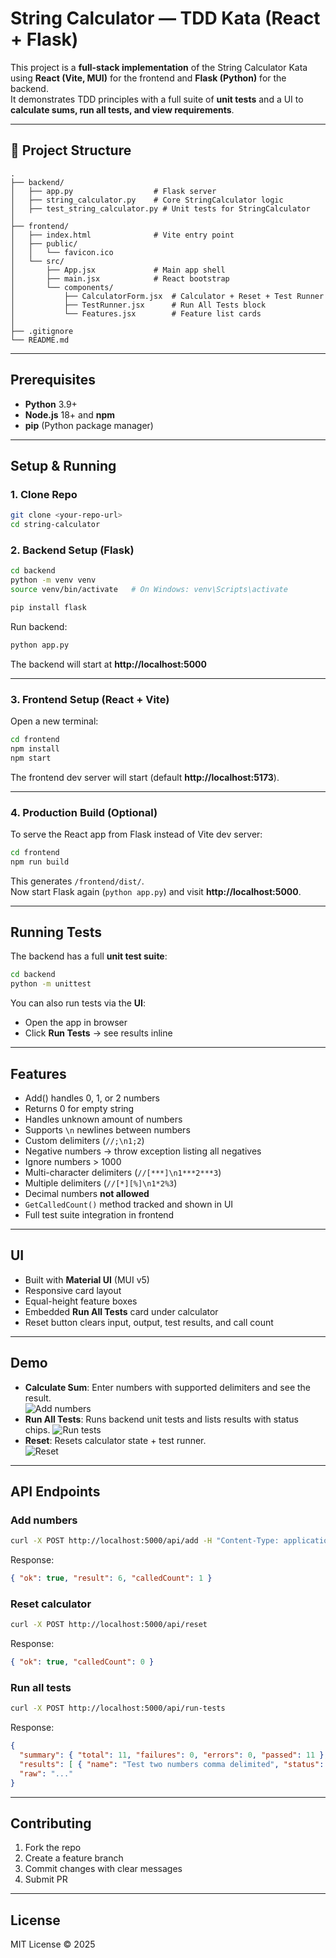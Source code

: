 
# String Calculator — TDD Kata (React + Flask)

This project is a **full-stack implementation** of the String Calculator Kata using **React (Vite, MUI)** for the frontend and **Flask (Python)** for the backend.  
It demonstrates TDD principles with a full suite of **unit tests** and a UI to **calculate sums, run all tests, and view requirements**.

---

## 📂 Project Structure

```
.
├── backend/
│   ├── app.py                  # Flask server
│   ├── string_calculator.py    # Core StringCalculator logic
│   ├── test_string_calculator.py # Unit tests for StringCalculator
│
├── frontend/
│   ├── index.html              # Vite entry point
│   ├── public/
│   │   └── favicon.ico
│   └── src/
│       ├── App.jsx             # Main app shell
│       ├── main.jsx            # React bootstrap
│       └── components/
│           ├── CalculatorForm.jsx  # Calculator + Reset + Test Runner
│           ├── TestRunner.jsx      # Run All Tests block
│           └── Features.jsx        # Feature list cards
│
├── .gitignore
└── README.md
```

---

## Prerequisites

- **Python** 3.9+  
- **Node.js** 18+ and **npm**  
- **pip** (Python package manager)

---

## Setup & Running

### 1. Clone Repo
```bash
git clone <your-repo-url>
cd string-calculator
```

### 2. Backend Setup (Flask)
```bash
cd backend
python -m venv venv
source venv/bin/activate   # On Windows: venv\Scripts\activate

pip install flask
```

Run backend:
```bash
python app.py
```

The backend will start at **http://localhost:5000**

---

### 3. Frontend Setup (React + Vite)
Open a new terminal:
```bash
cd frontend
npm install
npm start
```

The frontend dev server will start (default **http://localhost:5173**).

---

### 4. Production Build (Optional)
To serve the React app from Flask instead of Vite dev server:

```bash
cd frontend
npm run build
```

This generates `/frontend/dist/`.  
Now start Flask again (`python app.py`) and visit **http://localhost:5000**.

---

## Running Tests

The backend has a full **unit test suite**:

```bash
cd backend
python -m unittest
```

You can also run tests via the **UI**:  
- Open the app in browser  
- Click **Run Tests** → see results inline  

---

##  Features

-  Add() handles 0, 1, or 2 numbers  
-  Returns 0 for empty string  
-  Handles unknown amount of numbers  
-  Supports `\n` newlines between numbers  
-  Custom delimiters (`//;\n1;2`)  
-  Negative numbers → throw exception listing all negatives  
-  Ignore numbers > 1000  
-  Multi-character delimiters (`//[***]\n1***2***3`)  
-  Multiple delimiters (`//[*][%]\n1*2%3`)  
-  Decimal numbers **not allowed**  
-  `GetCalledCount()` method tracked and shown in UI  
-  Full test suite integration in frontend  

---

##  UI

- Built with **Material UI** (MUI v5)  
- Responsive card layout  
- Equal-height feature boxes  
- Embedded **Run All Tests** card under calculator  
- Reset button clears input, output, test results, and call count  

---

##  Demo

- **Calculate Sum**: Enter numbers with supported delimiters and see the result.  
    ![Add numbers](assets/addnumbers.png)
- **Run All Tests**: Runs backend unit tests and lists results with status chips.
    ![Run tests](assets/runtests.png)  
- **Reset**: Resets calculator state + test runner.  
    ![Reset](assets/reset.png)
---

##  API Endpoints

###  Add numbers
```bash
curl -X POST http://localhost:5000/api/add -H "Content-Type: application/json" -d '{"input":"1,2,3"}'
```
Response:
```json
{ "ok": true, "result": 6, "calledCount": 1 }
```

###  Reset calculator
```bash
curl -X POST http://localhost:5000/api/reset
```
Response:
```json
{ "ok": true, "calledCount": 0 }
```

###  Run all tests
```bash
curl -X POST http://localhost:5000/api/run-tests
```
Response:
```json
{
  "summary": { "total": 11, "failures": 0, "errors": 0, "passed": 11 },
  "results": [ { "name": "Test two numbers comma delimited", "status": "passed" } ],
  "raw": "..."
}
```

---

##  Contributing

1. Fork the repo  
2. Create a feature branch  
3. Commit changes with clear messages  
4. Submit PR  

---

## License

MIT License © 2025  
